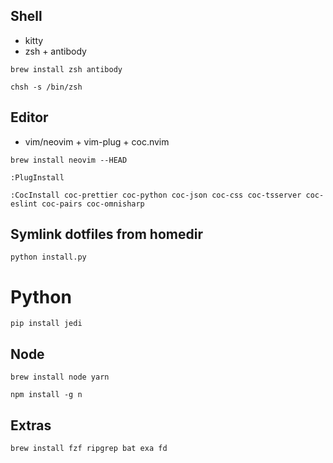 ## Shell
- kitty
- zsh + antibody

`brew install zsh antibody`

`chsh -s /bin/zsh`

## Editor
- vim/neovim + vim-plug + coc.nvim

`brew install neovim --HEAD`

`:PlugInstall`

`:CocInstall coc-prettier coc-python coc-json coc-css coc-tsserver coc-eslint coc-pairs coc-omnisharp`

## Symlink dotfiles from homedir
`python install.py`

# Python
`pip install jedi`

## Node
`brew install node yarn`

`npm install -g n`

## Extras
`brew install fzf ripgrep bat exa fd`
